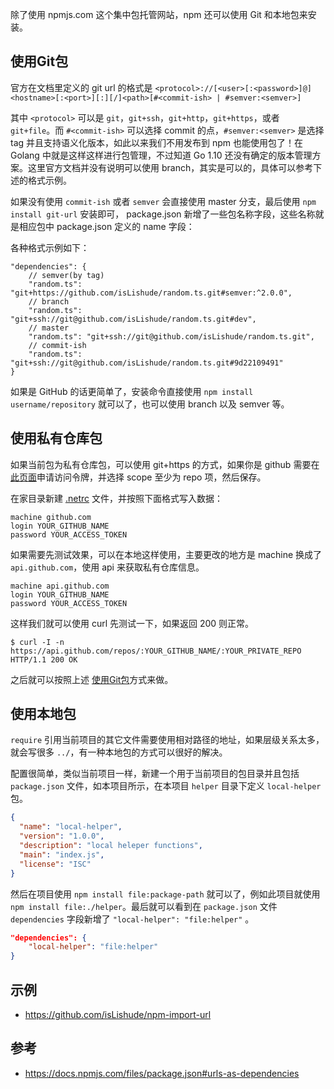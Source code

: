 除了使用 npmjs.com 这个集中包托管网站，npm 还可以使用 Git 和本地包来安装。

## 使用Git包

官方在文档里定义的 git url 的格式是 `<protocol>://[<user>[:<password>]@]<hostname>[:<port>][:][/]<path>[#<commit-ish> | #semver:<semver>]`

其中 `<protocol>` 可以是 `git`，`git+ssh`，`git+http`，`git+https`，或者 `git+file`。而 `#<commit-ish>` 可以选择 commit 的点，`#semver:<semver>` 是选择 tag 并且支持语义化版本，如此以来我们不用发布到 npm 也能使用包了！在 Golang 中就是这样这样进行包管理，不过知道 Go 1.10 还没有确定的版本管理方案。这里官方文档并没有说明可以使用 branch，其实是可以的，具体可以参考下述的格式示例。

如果没有使用 `commit-ish` 或者 `semver` 会直接使用 master 分支，最后使用 `npm install git-url` 安装即可， package.json 新增了一些包名称字段，这些名称就是相应包中 package.json 定义的 name 字段：

各种格式示例如下：

```
"dependencies": {
    // semver(by tag)
    "random.ts": "git+https://github.com/isLishude/random.ts.git#semver:^2.0.0",
    // branch
    "random.ts": "git+ssh://git@github.com/isLishude/random.ts.git#dev",
    // master
    "random.ts": "git+ssh://git@github.com/isLishude/random.ts.git",
    // commit-ish
    "random.ts": "git+ssh://git@github.com/isLishude/random.ts.git#9d22109491"
}
```

如果是 GitHub 的话更简单了，安装命令直接使用 `npm install username/repository` 就可以了，也可以使用 branch 以及 semver 等。

## 使用私有仓库包

如果当前包为私有仓库包，可以使用 git+https 的方式，如果你是 github 需要在[此页面](https://github.com/settings/tokens/new)申请访问令牌，并选择 scope 至少为 repo 项，然后保存。

在家目录新建 [.netrc](https://ec.haxx.se/usingcurl/usingcurl-netrc) 文件，并按照下面格式写入数据：

```
machine github.com
login YOUR_GITHUB_NAME
password YOUR_ACCESS_TOKEN
```

如果需要先测试效果，可以在本地这样使用，主要更改的地方是 machine 换成了 `api.github.com`，使用 api 来获取私有仓库信息。

```
machine api.github.com
login YOUR_GITHUB_NAME
password YOUR_ACCESS_TOKEN
```

这样我们就可以使用 curl 先测试一下，如果返回 200 则正常。

```console
$ curl -I -n https://api.github.com/repos/:YOUR_GITHUB_NAME/:YOUR_PRIVATE_REPO
HTTP/1.1 200 OK
```

之后就可以按照上述 [使用Git包](#使用Git包)方式来做。

## 使用本地包

`require` 引用当前项目的其它文件需要使用相对路径的地址，如果层级关系太多，就会写很多 `../`，有一种本地包的方式可以很好的解决。

配置很简单，类似当前项目一样，新建一个用于当前项目的包目录并且包括 `package.json` 文件，如本项目所示，在本项目 `helper` 目录下定义 `local-helper` 包。

```json
{
  "name": "local-helper",
  "version": "1.0.0",
  "description": "local heleper functions",
  "main": "index.js",
  "license": "ISC"
}
```

然后在项目使用 `npm install file:package-path` 就可以了，例如此项目就使用 `npm install file:./helper`。最后就可以看到在 `package.json` 文件 `dependencies` 字段新增了 `"local-helper": "file:helper"` 。

```json
"dependencies": {
    "local-helper": "file:helper"
}
```

## 示例

* https://github.com/isLishude/npm-import-url

## 参考

* https://docs.npmjs.com/files/package.json#urls-as-dependencies
